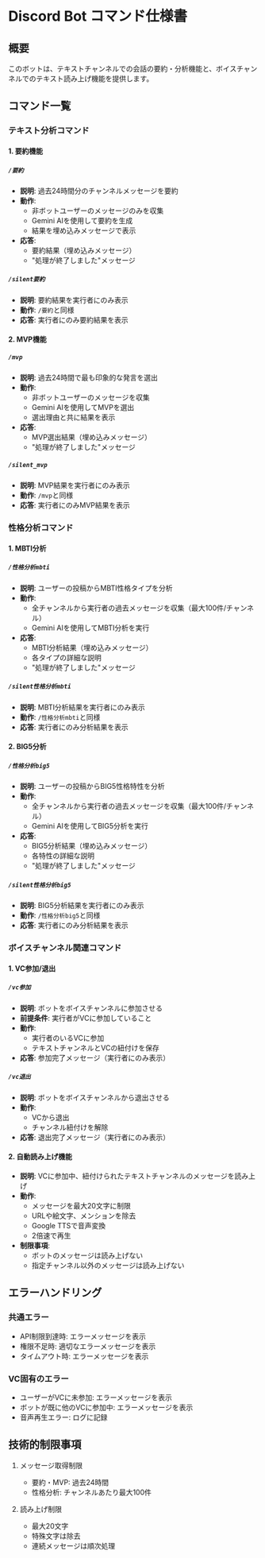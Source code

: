 # Discord Bot コマンド仕様書

## 概要
このボットは、テキストチャンネルでの会話の要約・分析機能と、ボイスチャンネルでのテキスト読み上げ機能を提供します。

## コマンド一覧

### テキスト分析コマンド

#### 1. 要約機能
##### `/要約`
- **説明**: 過去24時間分のチャンネルメッセージを要約
- **動作**:
  - 非ボットユーザーのメッセージのみを収集
  - Gemini AIを使用して要約を生成
  - 結果を埋め込みメッセージで表示
- **応答**:
  - 要約結果（埋め込みメッセージ）
  - "処理が終了しました"メッセージ

##### `/silent要約`
- **説明**: 要約結果を実行者にのみ表示
- **動作**: `/要約`と同様
- **応答**: 実行者にのみ要約結果を表示

#### 2. MVP機能
##### `/mvp`
- **説明**: 過去24時間で最も印象的な発言を選出
- **動作**:
  - 非ボットユーザーのメッセージを収集
  - Gemini AIを使用してMVPを選出
  - 選出理由と共に結果を表示
- **応答**:
  - MVP選出結果（埋め込みメッセージ）
  - "処理が終了しました"メッセージ

##### `/silent_mvp`
- **説明**: MVP結果を実行者にのみ表示
- **動作**: `/mvp`と同様
- **応答**: 実行者にのみMVP結果を表示

### 性格分析コマンド

#### 1. MBTI分析
##### `/性格分析mbti`
- **説明**: ユーザーの投稿からMBTI性格タイプを分析
- **動作**:
  - 全チャンネルから実行者の過去メッセージを収集（最大100件/チャンネル）
  - Gemini AIを使用してMBTI分析を実行
- **応答**:
  - MBTI分析結果（埋め込みメッセージ）
  - 各タイプの詳細な説明
  - "処理が終了しました"メッセージ

##### `/silent性格分析mbti`
- **説明**: MBTI分析結果を実行者にのみ表示
- **動作**: `/性格分析mbti`と同様
- **応答**: 実行者にのみ分析結果を表示

#### 2. BIG5分析
##### `/性格分析big5`
- **説明**: ユーザーの投稿からBIG5性格特性を分析
- **動作**:
  - 全チャンネルから実行者の過去メッセージを収集（最大100件/チャンネル）
  - Gemini AIを使用してBIG5分析を実行
- **応答**:
  - BIG5分析結果（埋め込みメッセージ）
  - 各特性の詳細な説明
  - "処理が終了しました"メッセージ

##### `/silent性格分析big5`
- **説明**: BIG5分析結果を実行者にのみ表示
- **動作**: `/性格分析big5`と同様
- **応答**: 実行者にのみ分析結果を表示

### ボイスチャンネル関連コマンド

#### 1. VC参加/退出
##### `/vc参加`
- **説明**: ボットをボイスチャンネルに参加させる
- **前提条件**: 実行者がVCに参加していること
- **動作**:
  - 実行者のいるVCに参加
  - テキストチャンネルとVCの紐付けを保存
- **応答**: 参加完了メッセージ（実行者にのみ表示）

##### `/vc退出`
- **説明**: ボットをボイスチャンネルから退出させる
- **動作**:
  - VCから退出
  - チャンネル紐付けを解除
- **応答**: 退出完了メッセージ（実行者にのみ表示）

#### 2. 自動読み上げ機能
- **説明**: VCに参加中、紐付けられたテキストチャンネルのメッセージを読み上げ
- **動作**:
  - メッセージを最大20文字に制限
  - URLや絵文字、メンションを除去
  - Google TTSで音声変換
  - 2倍速で再生
- **制限事項**:
  - ボットのメッセージは読み上げない
  - 指定チャンネル以外のメッセージは読み上げない

## エラーハンドリング

### 共通エラー
- API制限到達時: エラーメッセージを表示
- 権限不足時: 適切なエラーメッセージを表示
- タイムアウト時: エラーメッセージを表示

### VC固有のエラー
- ユーザーがVCに未参加: エラーメッセージを表示
- ボットが既に他のVCに参加中: エラーメッセージを表示
- 音声再生エラー: ログに記録

## 技術的制限事項
1. メッセージ取得制限
   - 要約・MVP: 過去24時間
   - 性格分析: チャンネルあたり最大100件

2. 読み上げ制限
   - 最大20文字
   - 特殊文字は除去
   - 連続メッセージは順次処理

